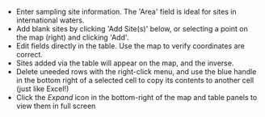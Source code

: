 - Enter sampling site information. The 'Area' field is ideal for sites in international waters.
- Add blank sites by clicking 'Add Site(s)' below, or selecting a point on the map (right) and clicking 'Add'.
- Edit fields directly in the table. Use the map to verify coordinates are
  correct.
- Sites added via the table will appear on the map, and the inverse.
- Delete uneeded rows with the right-click menu, and use the blue handle in the
  bottom right of a selected cell to copy its contents to another cell (just
  like Excel!)
- Click the *Expand* icon in the bottom-right of the map and table panels to view them in full screen
